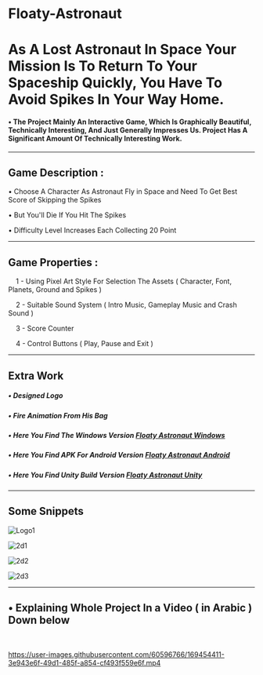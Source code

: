 # Floaty-Astronaut
<h1>As A Lost Astronaut In Space Your Mission Is To Return To Your Spaceship Quickly, You Have To Avoid Spikes In Your Way Home.</h1>
<h4> •  The Project Mainly An Interactive Game, Which Is Graphically Beautiful, Technically Interesting, And Just Generally Impresses Us.
Project Has A Significant Amount Of Technically Interesting Work. </h4>
<hr>
<h2>Game Description : </h2>
<p> • Choose A Character As Astronaut Fly in Space and Need To Get Best Score of Skipping the Spikes </p>
<p> • But You'll Die If You Hit The Spikes </p>
<p> • Difficulty Level Increases Each Collecting 20 Point </p>
<hr>
<h2>Game Properties : </h2>
<p>&nbsp;&nbsp;&nbsp; 1 - Using Pixel Art Style For Selection The Assets ( Character, Font, Planets, Ground and Spikes )</p>
<p>&nbsp;&nbsp;&nbsp; 2 - Suitable Sound System ( Intro Music, Gameplay Music and Crash Sound )</p>
<p>&nbsp;&nbsp;&nbsp; 3 - Score Counter</p>
<p>&nbsp;&nbsp;&nbsp; 4 - Control Buttons ( Play, Pause and Exit )</p>

<hr>
<h2>Extra Work</h2>
<h5>  •   Designed Logo</h5>
<h5>  •   Fire Animation From His Bag</h5>
<h5>  •   Here You Find The Windows Version <a href="https://github.com/Mohamed-Abdelsatar/Floaty-Astronaut/tree/master/2D%20-%20Game/Builds/Windows"> Floaty Astronaut Windows</a> </h5>
<h5>  •   Here You Find APK For Android Version <a href="https://github.com/Mohamed-Abdelsatar/Floaty-Astronaut/tree/master/2D%20-%20Game/Builds/Android"> Floaty Astronaut Android</a> </h5>
<h5>  •   Here You Find Unity Build Version <a href="https://github.com/Mohamed-Abdelsatar/Floaty-Astronaut/tree/master/2D%20-%20Game/Floaty%20Astronaut%20(Unity%20Project)"> Floaty Astronaut Unity</a> </h5>
<hr>
<h2> Some Snippets </h2>

![Logo1](https://user-images.githubusercontent.com/60596766/169457160-40c6c2d4-5692-4b28-9f88-3a5c36a36944.png)

![2d1](https://user-images.githubusercontent.com/60596766/169454198-f81de358-c0c3-4725-9ccb-31ea56eae924.png)

![2d2](https://user-images.githubusercontent.com/60596766/169454209-9c8b4271-158f-497d-baaa-1b27c5479426.png)

![2d3](https://user-images.githubusercontent.com/60596766/169454231-10643e55-f338-45cb-9e6b-fd75c05eed2e.png)

<hr>
 <h2>  • Explaining Whole Project In a Video ( in Arabic ) Down below </h2><br>
 

https://user-images.githubusercontent.com/60596766/169454411-3e943e6f-49d1-485f-a854-cf493f559e6f.mp4


 
